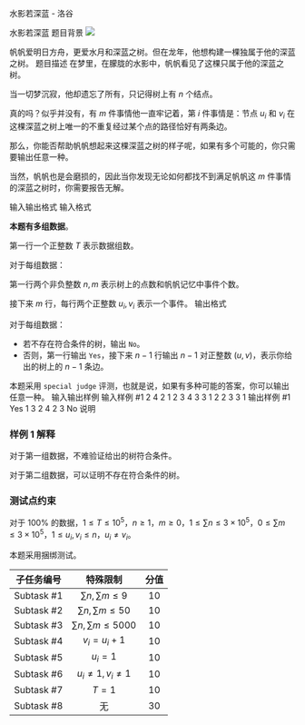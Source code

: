 



水影若深蓝 - 洛谷














水影若深蓝
题目背景
![](https://cdn.luogu.com.cn/upload/image_hosting/e2h3lfb4.png)

帆帆爱明日方舟，更爱水月和深蓝之树。但在龙年，他想构建一棵独属于他的深蓝之树。
题目描述
在梦里，在朦胧的水影中，帆帆看见了这棵只属于他的深蓝之树。

当一切梦沉寂，他却遗忘了所有，只记得树上有 $n$ 个结点。

真的吗？似乎并没有，有 $m$ 件事情他一直牢记着，第 $i$ 件事情是：节点 $u_i$ 和 $v_i$ 在这棵深蓝之树上唯一的不重复经过某个点的路径恰好有两条边。

那么，你能否帮助帆帆想起来这棵深蓝之树的样子呢，如果有多个可能的，你只需要输出任意一种。

当然，帆帆也是会磨损的，因此当你发现无论如何都找不到满足帆帆这 $m$ 件事情的深蓝之树时，你需要报告无解。

输入输出格式
输入格式

**本题有多组数据**。

第一行一个正整数 $T$ 表示数据组数。

对于每组数据：

第一行两个非负整数 $n,m$ 表示树上的点数和帆帆记忆中事件个数。

接下来 $m$ 行，每行两个正整数 $u_i,v_i$ 表示一个事件。
输出格式

对于每组数据：

- 若不存在符合条件的树，输出 `No`。
- 否则，第一行输出 `Yes`，接下来 $n-1$ 行输出 $n-1$ 对正整数 $(u,v)$，表示你给出的树上的 $n-1$ 条边。

本题采用 `special judge` 评测，也就是说，如果有多种可能的答案，你可以输出任意一种。
输入输出样例
输入样例 #1
2
4 2
1 2
3 4
3 3
1 2
2 3
3 1
输出样例 #1
Yes
1 3
2 4
2 3
No
说明
### 样例 $1$ 解释

对于第一组数据，不难验证给出的树符合条件。

对于第二组数据，可以证明不存在符合条件的树。

### 测试点约束

对于 $100\%$ 的数据，$1\le T\le 10^5$，$n\ge 1$，$m\ge 0$，$1\le \sum n\le 3\times 10^5$，$0\le \sum m\le 3\times 10^5$，$1\le u_i,v_i\le n$，$u_i\neq v_i$。

本题采用捆绑测试。

| 子任务编号 | 特殊限制 | 分值 |
| :--------: | :-------------: | :--: |
| Subtask #1 |     $\sum n,\sum m\le 9$     | $10$ |
| Subtask #2 |    $\sum n,\sum m\le 50$     | $10$ |
| Subtask #3 |    $\sum n,\sum m\le 5000$    | $10$ |
| Subtask #4 |   $v_i=u_i+1$    | $10$ |
| Subtask #5 |   $u_i=1$    | $10$ |
| Subtask #6 |   $u_i\neq 1,v_i\neq 1$    | $10$ |
| Subtask #7 |   $T=1$    | $10$ |
| Subtask #8 |   无    | $30$ |








